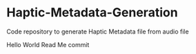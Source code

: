 # Haptic-Metadata-Generation
Code repository to generate Haptic Metadata file from audio file

Hello World Read Me commit
